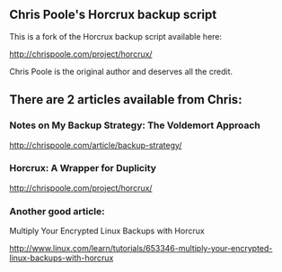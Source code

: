 ## Chris Poole's Horcrux backup script

This is a fork of the Horcrux backup script available here:

http://chrispoole.com/project/horcrux/

Chris Poole is the original author and deserves all the credit. 

## There are 2 articles available from Chris:

### Notes on My Backup Strategy: The Voldemort Approach

http://chrispoole.com/article/backup-strategy/

### Horcrux: A Wrapper for Duplicity

http://chrispoole.com/project/horcrux/
    
### Another good article:

Multiply Your Encrypted Linux Backups with Horcrux
    
http://www.linux.com/learn/tutorials/653346-multiply-your-encrypted-linux-backups-with-horcrux

